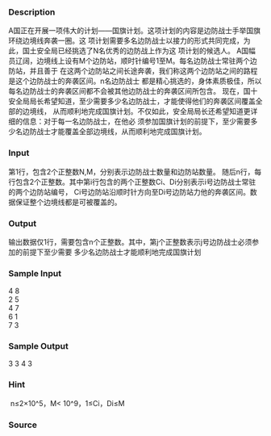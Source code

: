 
### Description
A国正在开展一项伟大的计划——国旗计划。这项计划的内容是边防战士手举国旗环绕边境线奔袭一圈。这
项计划需要多名边防战士以接力的形式共同完成，为此，国土安全局已经挑选了N名优秀的边防战上作为这
项计划的候选人。
A国幅员辽阔，边境线上设有M个边防站，顺时针编号1至M。每名边防战士常驻两个边防站，并且善于
在这两个边防站之间长途奔袭，我们称这两个边防站之间的路程是这个边防战士的奔袭区间。n名边防战士
都是精心挑选的，身体素质极佳，所以每名边防战士的奔袭区间都不会被其他边防战士的奔袭区间所包含。
现在，国十安全局局长希望知道，至少需要多少名边防战士，才能使得他们的奔袭区间覆盖全部的边境线，
从而顺利地完成国旗计划。不仅如此，安全局局长还希望知道更详细的信息：对于每一名边防战士，在他必
须参加国旗计划的前提下，至少需要多少名边防战士才能覆盖全部边境线，从而顺利地完成国旗计划。


### Input
第1行，包含2个正整数N,M，分别表示边防战士数量和边防站数量。
随后n行，每行包含2个正整数。其中第i行包含的两个正整数Ci、Di分别表示i号边防战士常驻的两个边防站编号，
Ci号边防站沿顺时针方向至Di号边防站力他的奔袭区间。数据保证整个边境线都是可被覆盖的。


### Output
输出数据仅1行，需要包含n个正整数。其中，第j个正整数表示j号边防战士必须参加的前提下至少需要
多少名边防战士才能顺利地完成国旗计划

### Sample Input
4 8       
2 5         
4 7         
6 1          
7 3
### Sample Output
3 3 4 3
### Hint
 n≤2×10^5，M< 10^9，1≤Ci，Di≤M
### Source
